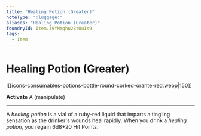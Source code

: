 ```yaml
---
title: "Healing Potion (Greater)"
noteType: ":luggage:"
aliases: "Healing Potion (Greater)"
foundryId: Item.39YMmqhu28tOuIs9
tags:
  - Item
---
```


# Healing Potion (Greater)
![[icons-consumables-potions-bottle-round-corked-orante-red.webp|150]]

**Activate** A (manipulate)

* * *

A _healing potion_ is a vial of a ruby-red liquid that imparts a tingling sensation as the drinker's wounds heal rapidly. When you drink a _healing potion_, you regain 6d8+20 Hit Points.
